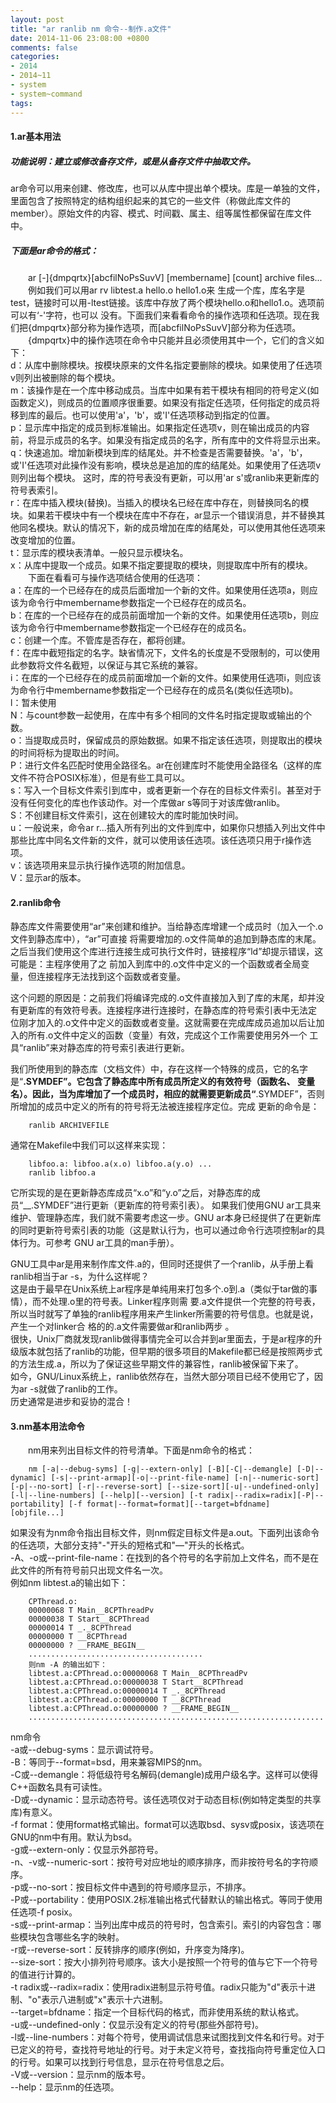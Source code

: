 ```yaml
---
layout: post
title: "ar ranlib nm 命令--制作.a文件"
date: 2014-11-06 23:08:00 +0800
comments: false
categories:
- 2014
- 2014~11
- system
- system~command
tags:
---
```

#### 1.ar基本用法
##### 功能说明：建立或修改备存文件，或是从备存文件中抽取文件。
ar命令可以用来创建、修改库，也可以从库中提出单个模块。库是一单独的文件，里面包含了按照特定的结构组织起来的其它的一些文件（称做此库文件的member）。原始文件的内容、模式、时间戳、属主、组等属性都保留在库文件中。
<!--more-->
##### 下面是ar命令的格式：
　　ar [-]{dmpqrtx}[abcfilNoPsSuvV] [membername] [count] archive files...  
　　例如我们可以用ar rv libtest.a hello.o hello1.o来 生成一个库，库名字是test，链接时可以用-ltest链接。该库中存放了两个模块hello.o和hello1.o。选项前可以有‘-'字符，也可以 没有。下面我们来看看命令的操作选项和任选项。现在我们把{dmpqrtx}部分称为操作选项，而[abcfilNoPsSuvV]部分称为任选项。  
　　{dmpqrtx}中的操作选项在命令中只能并且必须使用其中一个，它们的含义如下：  
    d：从库中删除模块。按模块原来的文件名指定要删除的模块。如果使用了任选项v则列出被删除的每个模块。  
    m：该操作是在一个库中移动成员。当库中如果有若干模块有相同的符号定义(如函数定义)，则成员的位置顺序很重要。如果没有指定任选项，任何指定的成员将移到库的最后。也可以使用'a'，'b'，或'I'任选项移动到指定的位置。  
    p：显示库中指定的成员到标准输出。如果指定任选项v，则在输出成员的内容前，将显示成员的名字。如果没有指定成员的名字，所有库中的文件将显示出来。  
    q：快速追加。增加新模块到库的结尾处。并不检查是否需要替换。'a'，'b'，或'I'任选项对此操作没有影响，模块总是追加的库的结尾处。如果使用了任选项v则列出每个模块。 这时，库的符号表没有更新，可以用'ar s'或ranlib来更新库的符号表索引。  
    r：在库中插入模块(替换)。当插入的模块名已经在库中存在，则替换同名的模块。如果若干模块中有一个模块在库中不存在，ar显示一个错误消息，并不替换其他同名模块。默认的情况下，新的成员增加在库的结尾处，可以使用其他任选项来改变增加的位置。  
    t：显示库的模块表清单。一般只显示模块名。  
    x：从库中提取一个成员。如果不指定要提取的模块，则提取库中所有的模块。  
　　下面在看看可与操作选项结合使用的任选项：  
    a：在库的一个已经存在的成员后面增加一个新的文件。如果使用任选项a，则应该为命令行中membername参数指定一个已经存在的成员名。  
    b：在库的一个已经存在的成员前面增加一个新的文件。如果使用任选项b，则应该为命令行中membername参数指定一个已经存在的成员名。  
    c：创建一个库。不管库是否存在，都将创建。  
    f：在库中截短指定的名字。缺省情况下，文件名的长度是不受限制的，可以使用此参数将文件名截短，以保证与其它系统的兼容。  
    i：在库的一个已经存在的成员前面增加一个新的文件。如果使用任选项i，则应该为命令行中membername参数指定一个已经存在的成员名(类似任选项b)。  
    l：暂未使用  
    N：与count参数一起使用，在库中有多个相同的文件名时指定提取或输出的个数。  
    o：当提取成员时，保留成员的原始数据。如果不指定该任选项，则提取出的模块的时间将标为提取出的时间。  
    P：进行文件名匹配时使用全路径名。ar在创建库时不能使用全路径名（这样的库文件不符合POSIX标准），但是有些工具可以。  
    s：写入一个目标文件索引到库中，或者更新一个存在的目标文件索引。甚至对于没有任何变化的库也作该动作。对一个库做ar s等同于对该库做ranlib。  
    S：不创建目标文件索引，这在创建较大的库时能加快时间。  
    u：一般说来，命令ar r...插入所有列出的文件到库中，如果你只想插入列出文件中那些比库中同名文件新的文件，就可以使用该任选项。该任选项只用于r操作选项。  
    v：该选项用来显示执行操作选项的附加信息。  
    V：显示ar的版本。  
#### 2.ranlib命令
静态库文件需要使用“ar”来创建和维护。当给静态库增建一个成员时（加入一个.o文件到静态库中），“ar”可直接 将需要增加的.o文件简单的追加到静态库的末尾。之后当我们使用这个库进行连接生成可执行文件时，链接程序“ld”却提示错误，这可能是：主程序使用了之 前加入到库中的.o文件中定义的一个函数或者全局变量，但连接程序无法找到这个函数或者变量。 

这个问题的原因是：之前我们将编译完成的.o文件直接加入到了库的末尾，却并没有更新库的有效符号表。连接程序进行连接时，在静态库的符号索引表中无法定 位刚才加入的.o文件中定义的函数或者变量。这就需要在完成库成员追加以后让加入的所有.o文件中定义的函数（变量）有效，完成这个工作需要使用另外一个 工具“ranlib”来对静态库的符号索引表进行更新。 

我们所使用到的静态库（文档文件）中，存在这样一个特殊的成员，它的名字是“__.SYMDEF”。它包含了静态库中所有成员所定义的有效符号（函数名、 变量名）。因此，当为库增加了一个成员时，相应的就需要更新成员“__.SYMDEF”，否则所增加的成员中定义的所有的符号将无法被连接程序定位。完成 更新的命令是： 
```
	ranlib ARCHIVEFILE 
```
通常在Makefile中我们可以这样来实现：
```
	libfoo.a: libfoo.a(x.o) libfoo.a(y.o) ... 
	ranlib libfoo.a 
```
它所实现的是在更新静态库成员“x.o”和“y.o”之后，对静态库的成员“__.SYMDEF”进行更新（更新库的符号索引表）。 
如果我们使用GNU ar工具来维护、管理静态库，我们就不需要考虑这一步。GNU ar本身已经提供了在更新库的同时更新符号索引表的功能（这是默认行为，也可以通过命令行选项控制ar的具体行为。可参考 GNU ar工具的man手册）。  
 
GNU工具中ar是用来制作库文件.a的，但同时还提供了一个ranlib，从手册上看ranlib相当于ar -s，为什么这样呢？  
这是由于最早在Unix系统上ar程序是单纯用来打包多个.o到.a（类似于tar做的事情），而不处理.o里的符号表。Linker程序则需 要.a文件提供一个完整的符号表，所以当时就写了单独的ranlib程序用来产生linker所需要的符号信息。也就是说，产生一个对linker合 格的的.a文件需要做ar和ranlib两步 。  
很快，Unix厂商就发现ranlib做得事情完全可以合并到ar里面去，于是ar程序的升级版本就包括了ranlib的功能，但早期的很多项目的Makefile都已经是按照两步式的方法生成.a，所以为了保证这些早期文件的兼容性，ranlib被保留下来了。  
如今，GNU/Linux系统上，ranlib依然存在，当然大部分项目已经不使用它了，因为ar -s就做了ranlib的工作。  
历史通常是进步和妥协的混合！
#### 3.nm基本用法命令
　　nm用来列出目标文件的符号清单。下面是nm命令的格式：
```
	nm [-a|--debug-syms] [-g|--extern-only] [-B][-C|--demangle] [-D|--dynamic] [-s|--print-armap][-o|--print-file-name] [-n|--numeric-sort][-p|--no-sort] [-r|--reverse-sort] [--size-sort][-u|--undefined-only] [-l|--line-numbers] [--help][--version] [-t radix|--radix=radix][-P|--portability] [-f format|--format=format][--target=bfdname] [objfile...]
```
如果没有为nm命令指出目标文件，则nm假定目标文件是a.out。下面列出该命令的任选项，大部分支持"-"开头的短格式和"—"开头的长格式。  
-A、-o或--print-file-name：在找到的各个符号的名字前加上文件名，而不是在此文件的所有符号前只出现文件名一次。  
    例如nm libtest.a的输出如下：
```
	CPThread.o:
	00000068 T Main__8CPThreadPv
	00000038 T Start__8CPThread
	00000014 T _._8CPThread
	00000000 T __8CPThread
	00000000 ? __FRAME_BEGIN__
	.......................................
	则nm -A 的输出如下：
	libtest.a:CPThread.o:00000068 T Main__8CPThreadPv
	libtest.a:CPThread.o:00000038 T Start__8CPThread
	libtest.a:CPThread.o:00000014 T _._8CPThread
	libtest.a:CPThread.o:00000000 T __8CPThread
	libtest.a:CPThread.o:00000000 ? __FRAME_BEGIN__
	..................................................................
```
nm命令  
    -a或--debug-syms：显示调试符号。  
    -B：等同于--format=bsd，用来兼容MIPS的nm。  
    -C或--demangle：将低级符号名解码(demangle)成用户级名字。这样可以使得C++函数名具有可读性。  
    -D或--dynamic：显示动态符号。该任选项仅对于动态目标(例如特定类型的共享库)有意义。  
    -f format：使用format格式输出。format可以选取bsd、sysv或posix，该选项在GNU的nm中有用。默认为bsd。  
    -g或--extern-only：仅显示外部符号。  
    -n、-v或--numeric-sort：按符号对应地址的顺序排序，而非按符号名的字符顺序。  
    -p或--no-sort：按目标文件中遇到的符号顺序显示，不排序。  
    -P或--portability：使用POSIX.2标准输出格式代替默认的输出格式。等同于使用任选项-f posix。  
    -s或--print-armap：当列出库中成员的符号时，包含索引。索引的内容包含：哪些模块包含哪些名字的映射。  
    -r或--reverse-sort：反转排序的顺序(例如，升序变为降序)。  
    --size-sort：按大小排列符号顺序。该大小是按照一个符号的值与它下一个符号的值进行计算的。  
    -t radix或--radix=radix：使用radix进制显示符号值。radix只能为"d"表示十进制、"o"表示八进制或"x"表示十六进制。  
    --target=bfdname：指定一个目标代码的格式，而非使用系统的默认格式。  
    -u或--undefined-only：仅显示没有定义的符号(那些外部符号)。  
    -l或--line-numbers：对每个符号，使用调试信息来试图找到文件名和行号。对于已定义的符号，查找符号地址的行号。对于未定义符号，查找指向符号重定位入口的行号。如果可以找到行号信息，显示在符号信息之后。  
    -V或--version：显示nm的版本号。  
    --help：显示nm的任选项。
